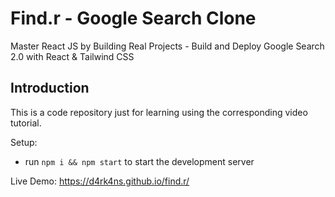 # Find.r - Google Search Clone
Master React JS by Building Real Projects -  Build and Deploy Google Search 2.0 with React & Tailwind CSS

## Introduction
This is a code repository just for learning using the corresponding video tutorial. 

Setup:
- run ```npm i && npm start``` to start the development server

Live Demo: https://d4rk4ns.github.io/find.r/
